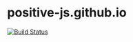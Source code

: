 # positive-js.github.io
[![Build Status](https://travis-ci.org/positive-js/blog.svg?branch=master)](https://travis-ci.org/positive-js/blog)

